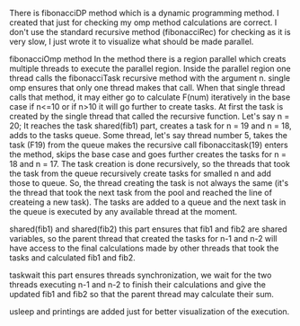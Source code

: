 There is fibonacciDP method which is a dynamic programming method. I created that just for checking my omp method calculations are correct.
I don't use the standard recursive method (fibonacciRec) for checking as it is very slow, I just wrote it to visualize what should be made parallel.

fibonacciOmp method
In the method there is a region parallel which creats multiple threads to execute the parallel region. Inside the parallel region one thread calls the fibonacciTask recursive method with the argument n. single omp ensures that only one thread makes that call.
When that single thread calls that method, it may either go to calculate F(num) iteratively in the base case if n<=10 or if n>10 it will go further to create tasks.
At first the task is created by the single thread that called the recursive function.
Let's say n = 20;
It reaches the task shared(fib1) part, creates a task for n = 19 and n = 18, adds to the tasks queue. Some thread, let's say thread number 5, takes the task (F19) from the queue makes the recursive call fibonaccitask(19) enters the method, skips the base case and goes further creates the tasks for n = 18 and n = 17. 
The task creation is done recursively, so the threads that took the task from the queue recursively create tasks for smalled n and add those to queue.
So, the thread creating the task is not always the same (it's the thread that took the next task from the pool and reached the line of createing a new task). 
The tasks are added to a queue and the next task in the queue is executed by any available thread at the moment.

shared(fib1) and shared(fib2)
this part ensures that fib1 and fib2 are shared variables, so the parent thread that created the tasks for n-1 and n-2 will have access to the final calculations made by other threads that took the tasks and calculated fib1 and fib2.

taskwait
this part ensures threads synchronization, we wait for the two threads executing n-1 and n-2 to finish their calculations and give the updated fib1 and fib2 so that the parent thread may calculate their sum.

usleep and printings are added just for better visualization of the execution.

